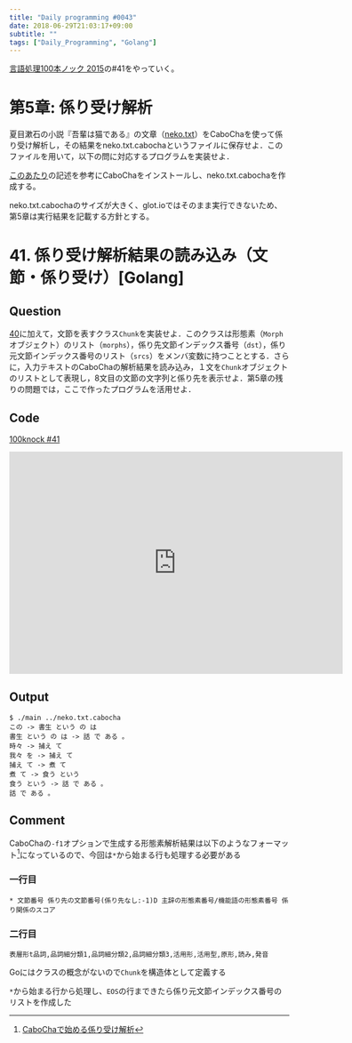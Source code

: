 ```yaml
---
title: "Daily programming #0043"
date: 2018-06-29T21:03:17+09:00
subtitle: ""
tags: ["Daily_Programming", "Golang"]
---
```


[言語処理100本ノック 2015][100knock]の#41をやっていく。

# 第5章: 係り受け解析

夏目漱石の小説『吾輩は猫である』の文章（[neko.txt][inputfile]）をCaboChaを使って係り受け解析し，その結果をneko.txt.cabochaというファイルに保存せよ．このファイルを用いて，以下の問に対応するプログラムを実装せよ．

[このあたり][CaboCha]の記述を参考にCaboChaをインストールし、neko.txt.cabochaを作成する。

neko.txt.cabochaのサイズが大きく、glot.ioではそのまま実行できないため、第5章は実行結果を記載する方針とする。

# 41. 係り受け解析結果の読み込み（文節・係り受け）[Golang]

## Question

[40][40]に加えて，文節を表すクラス`Chunk`を実装せよ．このクラスは形態素（`Morph`オブジェクト）のリスト（`morphs`），係り先文節インデックス番号（`dst`），係り元文節インデックス番号のリスト（`srcs`）をメンバ変数に持つこととする．さらに，入力テキストのCaboChaの解析結果を読み込み，１文を`Chunk`オブジェクトのリストとして表現し，8文目の文節の文字列と係り先を表示せよ．第5章の残りの問題では，ここで作ったプログラムを活用せよ．

## Code

[100knock #41][snipet]

<iframe src='https://glot.io/snippets/f2exupzqpj/embed' frameborder='0' scrolling='no' sandbox='allow-forms allow-pointer-lock allow-popups allow-same-origin allow-scripts' width='600' height='400'></iframe>

## Output

```:shell
$ ./main ../neko.txt.cabocha
この -> 書生 という の は 
書生 という の は -> 話 で ある 。 
時々 -> 捕え て 
我々 を -> 捕え て 
捕え て -> 煮 て 
煮 て -> 食う という 
食う という -> 話 で ある 。 
話 で ある 。 
```

## Comment

CaboChaの`-f1`オプションで生成する形態素解析結果は以下のようなフォーマット[^1]になっているので、今回は`*`から始まる行も処理する必要がある

[^1]: [CaboChaで始める係り受け解析](https://qiita.com/nezuq/items/f481f07fc0576b38e81d)

### 一行目

```:text
* 文節番号 係り先の文節番号(係り先なし:-1)D 主辞の形態素番号/機能語の形態素番号 係り関係のスコア
```

### 二行目

```:text
表層形t品詞,品詞細分類1,品詞細分類2,品詞細分類3,活用形,活用型,原形,読み,発音
```

Goにはクラスの概念がないので`Chunk`を構造体として定義する

`*`から始まる行から処理し、`EOS`の行まできたら係り元文節インデックス番号のリストを作成した

[100knock]:http://www.cl.ecei.tohoku.ac.jp/nlp100/#ch5
[inputfile]:http://www.cl.ecei.tohoku.ac.jp/nlp100/data/neko.txt
[snipet]:https://glot.io/snippets/f2exupzqpj
[CaboCha]:https://www.trifields.jp/install-cabocha-in-ubuntu-1038
[40]:https://re3turn.github.io/blog/post/daily_programming_0042/
